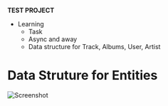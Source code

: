 **TEST PROJECT**


* Learning
	* Task 
	* Async and away
	* Data structure for Track, Albums, User, Artist
	
# Data Struture for Entities
![Screenshot](https://github.com/Ghislain1/zoe-fb-app/blob/master/OnlyGui/Specs/Diagram.JPG)
